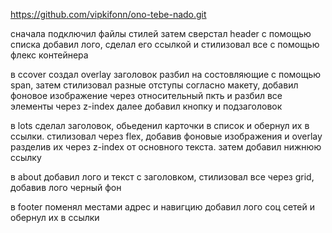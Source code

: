 https://github.com/vipkifonn/ono-tebe-nado.git

сначала подключил файлы стилей
затем сверстал header с помощью списка добавил лого, сделал его ссылкой и стилизовал все с помощью флекс контейнера

в ccover создал overlay заголовок разбил на состовляющие с помощью span, затем стилизовал разные отступы согласно макету, добавил фоновое изображение через относительный пкть и разбил все элементы через z-index
далее добавил кнопку и подзаголовок

в lots сделал заголовок, обьеденил карточки в список и обернул их в ссылки. стилизовал через flex, добавив фоновые изображения и overlay разделив их через z-index от основного текста. 
затем добавил нижнюю ссылку

в about добавил лого и текст с заголовком, стилизовал все через grid, добавив лого черный фон

в footer поменял местами адрес и навигцию добавил лого соц сетей и обернул их в ссылки